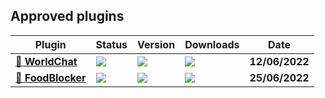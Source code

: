 ## Approved plugins
| **Plugin** | **Status** | **Version** | **Downloads** | **Date** | 
| --- | --- | --- | --- | --- | 
| **[**💌 WorldChat**](https://poggit.pmmp.io/p/WorldChat/4.0.1)** | *<a href="https://poggit.pmmp.io/p/WorldChat"><img src="https://poggit.pmmp.io/shield.state/WorldChat"></a>* | **<a href="https://poggit.pmmp.io/p/WorldChat"><img src="https://poggit.pmmp.io/shield.api/WorldChat"></a>** | **<a href="https://poggit.pmmp.io/p/WorldChat"><img src="https://poggit.pmmp.io/shield.dl.total/WorldChat"></a>**| **12/06/2022** |
| **[**🍗 FoodBlocker**](https://poggit.pmmp.io/p/FoodBlocker/2.1.0)** | *<a href="https://poggit.pmmp.io/p/FoodBlocker"><img src="https://poggit.pmmp.io/shield.state/FoodBlocker"></a>* | **<a href="https://poggit.pmmp.io/p/FoodBlocker"><img src="https://poggit.pmmp.io/shield.api/FoodBlocker"></a>** | **<a href="https://poggit.pmmp.io/p/FoodBlocker"><img src="https://poggit.pmmp.io/shield.dl.total/FoodBlocker"></a>**| **25/06/2022** |
